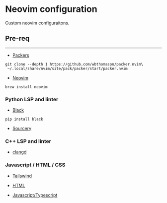 # Neovim configuration

Custom neovim configuraitons.

## Pre-req

---

- [Packers](https://github.com/wbthomason/packer.nvim)

```
git clone --depth 1 https://github.com/wbthomason/packer.nvim\
 ~/.local/share/nvim/site/pack/packer/start/packer.nvim
```

- [Neovim](https://github.com/neovim/neovim/blob/master/INSTALL.md)

```
brew install neovim
```

### Python LSP and linter

- [Black](https://github.com/psf/black)

```
pip install black
```

- [Sourcery](https://docs.sourcery.ai/)

### C++ LSP and linter

- [clangd](https://clangd.llvm.org)

### Javascript / HTML / CSS

- [Tailswind](https://github.com/tailwindlabs/tailwindcss-intellisense)

- [HTML](https://github.com/microsoft/vscode-html-languageservice)

- [Javascript/Typescript](https://github.com/typescript-language-server/typescript-language-server)
